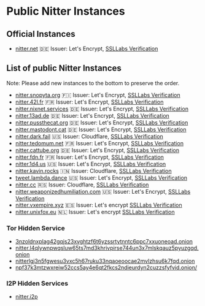 # Public Nitter Instances

## Official Instances

* [nitter.net](https://nitter.net) 🇩🇪
  Issuer: Let's Encrypt, [SSLLabs Verification](https://www.ssllabs.com/ssltest/analyze.html?d=nitter.net)

## List of public Nitter Instances
Note: Please add new instances to the bottom to preserve the order.

* [nitter.snopyta.org](https://nitter.snopyta.org) 🇫🇮
  Issuer: Let's Encrypt, [SSLLabs Verification](https://www.ssllabs.com/ssltest/analyze.html?d=nitter.snopyta.org)
* [nitter.42l.fr](https://nitter.42l.fr/) 🇫🇷
  Issuer: Let's Encrypt, [SSLLabs Verification](https://www.ssllabs.com/ssltest/analyze.html?d=nitter.42l.fr)
* [nitter.nixnet.services](https://nitter.nixnet.services/) 🇩🇪
  Issuer: Let's Encrypt, [SSLLabs Verification](https://www.ssllabs.com/ssltest/analyze.html?d=nitter.nixnet.services)
* [nitter.13ad.de](https://nitter.13ad.de) 🇩🇪
  Issuer: Let's Encrypt, [SSLLabs Verification](https://www.ssllabs.com/ssltest/analyze.html?d=nitter.13ad.de)
* [nitter.pussthecat.org](https://nitter.pussthecat.org) 🇩🇪
  Issuer: Let's Encrypt, [SSLLabs Verification](https://www.ssllabs.com/ssltest/analyze.html?d=nitter.pussthecat.org)
* [nitter.mastodont.cat](https://nitter.mastodont.cat) 🇩🇪
  Issuer: Let's Encrypt, [SSLLabs Verification](https://www.ssllabs.com/ssltest/analyze.html?d=nitter.mastodont.cat)
* [nitter.dark.fail](https://nitter.dark.fail) 🇺🇸
  Issuer: Cloudflare, [SSLLabs Verification](https://www.ssllabs.com/ssltest/analyze.html?d=nitter.dark.fail)
* [nitter.tedomum.net](https://nitter.tedomum.net/) 🇫🇷
  Issuer: Let's Encrypt, [SSLLabs Verification](https://www.ssllabs.com/ssltest/analyze.html?d=nitter.tedomum.net)
* [nitter.cattube.org](https://nitter.cattube.org/) 🇩🇪
  Issuer: Let's Encrypt, [SSLLabs Verification](https://www.ssllabs.com/ssltest/analyze.html?d=nitter.cattube.org) 
* [nitter.fdn.fr](https://nitter.fdn.fr/) 🇫🇷
  Issuer: Let's Encrypt, [SSLLabs Verification](https://www.ssllabs.com/ssltest/analyze.html?d=nitter.fdn.fr)
* [nitter.1d4.us](https://nitter.1d4.us/) 🇺🇸 Issuer: Let's Encrypt, [SSLLabs Verification](https://www.ssllabs.com/ssltest/analyze.html?d=nitter.1d4.us)
* [nitter.kavin.rocks](https://nitter.kavin.rocks) 🇮🇳
  Issuer: Cloudflare, [SSLLabs Verification](https://www.ssllabs.com/ssltest/analyze.html?d=nitter.kavin.rocks)
* [tweet.lambda.dance](https://tweet.lambda.dance)  🇺🇸 Issuer: Let's Encrypt, [SSLLabs Verification](https://www.ssllabs.com/ssltest/analyze.html?d=tweet.lambda.dance)
* [nitter.cc](https://nitter.cc) 🇷🇸 Issuer: Cloudflare, [SSLLabs Verification](https://www.ssllabs.com/ssltest/analyze.html?d=nitter.cc)
* [nitter.weaponizedhumiliation.com](https://nitter.weaponizedhumiliation.com)  🇺🇸 Issuer: Let's Encrypt, [SSLLabs Verification](https://www.ssllabs.com/ssltest/analyze.html?d=nitter.weaponizedhumiliation.com)
* [nitter.vxempire.xyz](https://nitter.vxempire.xyz) 🇪🇸 Issuer: Let's encrypt [SSLLabs Verification](https://www.ssllabs.com/ssltest/analyze.html?d=nitter.vxempire.xyz)
* [nitter.unixfox.eu](https://nitter.unixfox.eu) 🇳🇱 Issuer: Let's encrypt [SSLLabs Verification](https://www.ssllabs.com/ssltest/analyze.html?d=nitter.unixfox.eu)

### Tor Hidden Service
* [3nzoldnxplag42gqjs23xvghtzf6t6yzssrtytnntc6ppc7xxuoneoad.onion](http://3nzoldnxplag42gqjs23xvghtzf6t6yzssrtytnntc6ppc7xxuoneoad.onion/)
* [nitter.l4qlywnpwqsluw65ts7md3khrivpirse744un3x7mlskqauz5pyuzgqd.onion](http://nitter.l4qlywnpwqsluw65ts7md3khrivpirse744un3x7mlskqauz5pyuzgqd.onion/)
* [nitterlgj3n5fgwesu3vxc5h67ruku33nqaoeoocae2mvlzhsu6k7fqd.onion](http://nitterlgj3n5fgwesu3vxc5h67ruku33nqaoeoocae2mvlzhsu6k7fqd.onion/)
* [npf37k3mtzwxreiw52ccs5ay4e6qt2fkcs2ndieurdyn2cuzzsfyfvid.onion/](http://npf37k3mtzwxreiw52ccs5ay4e6qt2fkcs2ndieurdyn2cuzzsfyfvid.onion/)
### I2P Hidden Services
* [nitter.i2p](http://axd6uavsstsrvstva4mzlzh4ct76rc6zdug3nxdgeitrzczhzf4q.b32.i2p/)